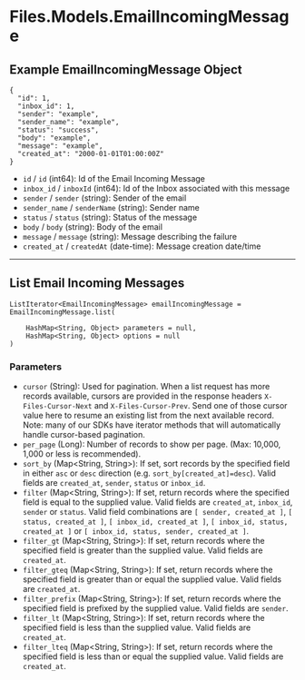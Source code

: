 # Files.Models.EmailIncomingMessage

## Example EmailIncomingMessage Object

```
{
  "id": 1,
  "inbox_id": 1,
  "sender": "example",
  "sender_name": "example",
  "status": "success",
  "body": "example",
  "message": "example",
  "created_at": "2000-01-01T01:00:00Z"
}
```

* `id` / `id`  (int64): Id of the Email Incoming Message
* `inbox_id` / `inboxId`  (int64): Id of the Inbox associated with this message
* `sender` / `sender`  (string): Sender of the email
* `sender_name` / `senderName`  (string): Sender name
* `status` / `status`  (string): Status of the message
* `body` / `body`  (string): Body of the email
* `message` / `message`  (string): Message describing the failure
* `created_at` / `createdAt`  (date-time): Message creation date/time


---

## List Email Incoming Messages

```
ListIterator<EmailIncomingMessage> emailIncomingMessage = EmailIncomingMessage.list(
    
    HashMap<String, Object> parameters = null,
    HashMap<String, Object> options = null
)
```

### Parameters

* `cursor` (String): Used for pagination.  When a list request has more records available, cursors are provided in the response headers `X-Files-Cursor-Next` and `X-Files-Cursor-Prev`.  Send one of those cursor value here to resume an existing list from the next available record.  Note: many of our SDKs have iterator methods that will automatically handle cursor-based pagination.
* `per_page` (Long): Number of records to show per page.  (Max: 10,000, 1,000 or less is recommended).
* `sort_by` (Map<String, String>): If set, sort records by the specified field in either `asc` or `desc` direction (e.g. `sort_by[created_at]=desc`). Valid fields are `created_at`, `sender`, `status` or `inbox_id`.
* `filter` (Map<String, String>): If set, return records where the specified field is equal to the supplied value. Valid fields are `created_at`, `inbox_id`, `sender` or `status`. Valid field combinations are `[ sender, created_at ]`, `[ status, created_at ]`, `[ inbox_id, created_at ]`, `[ inbox_id, status, created_at ]` or `[ inbox_id, status, sender, created_at ]`.
* `filter_gt` (Map<String, String>): If set, return records where the specified field is greater than the supplied value. Valid fields are `created_at`.
* `filter_gteq` (Map<String, String>): If set, return records where the specified field is greater than or equal the supplied value. Valid fields are `created_at`.
* `filter_prefix` (Map<String, String>): If set, return records where the specified field is prefixed by the supplied value. Valid fields are `sender`.
* `filter_lt` (Map<String, String>): If set, return records where the specified field is less than the supplied value. Valid fields are `created_at`.
* `filter_lteq` (Map<String, String>): If set, return records where the specified field is less than or equal the supplied value. Valid fields are `created_at`.
